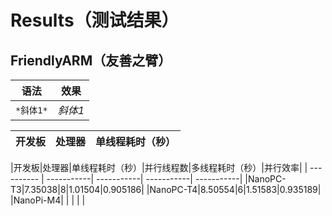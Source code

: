 # Results（测试结果）
## FriendlyARM（友善之臂）

|语法|效果|
|----|-----|
|`*斜体1*`|*斜体1*|

|开发板|处理器|单线程耗时（秒）|
|----|-----|--|

|开发板|处理器|单线程耗时（秒）|并行线程数|多线程耗时（秒）|并行效率|
| ---------- | -----------| -----------| -----------| -----------|
|NanoPC-T3|7.35038|8|1.01504|0.905186|
|NanoPC-T4|8.50554|6|1.51583|0.935189|
|NanoPi-M4| | | | |


